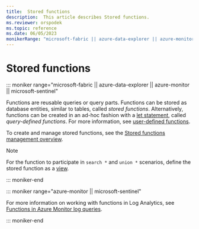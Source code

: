```yaml
---
title:  Stored functions
description:  This article describes Stored functions.
ms.reviewer: orspodek
ms.topic: reference
ms.date: 06/05/2023
monikerRange: "microsoft-fabric || azure-data-explorer || azure-monitor || microsoft-sentinel"
---
```

# Stored functions

::: moniker range="microsoft-fabric || azure-data-explorer || azure-monitor || microsoft-sentinel"

Functions are reusable queries or query parts. Functions can be stored as database entities, similar to tables, called *stored functions*. Alternatively, functions can be created in an ad-hoc fashion with a [let statement](../let-statement.md), called *query-defined functions*. For more information, see [user-defined functions](../functions/user-defined-functions.md).

To create and manage stored functions, see the [Stored functions management overview](../../management/functions.md).

> [!NOTE]
> For the function to participate in `search *` and `union *` scenarios, define the stored function as a [view](../../query/schema-entities/views.md).

::: moniker-end

::: moniker range="azure-monitor || microsoft-sentinel"

For more information on working with functions in Log Analytics, see [Functions in Azure Monitor log queries](/azure/azure-monitor/logs/functions).

::: moniker-end
